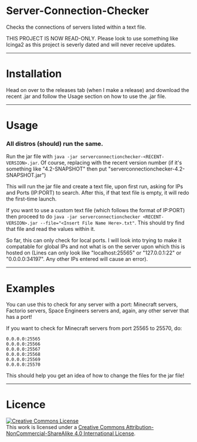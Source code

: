 # Server-Connection-Checker

Checks the connections of servers listed within a text file.

THIS PROJECT IS NOW READ-ONLY. Please look to use something like Icinga2 as this project is severly dated and will never receive updates.

---


# Installation
Head on over to the releases tab (when I make a release) and download the recent .jar and follow the Usage section on how to use the .jar file.


---


# Usage
### All distros (should) run the same.

Run the jar file with ```java -jar serverconnectionchecker-<RECENT-VERSION>.jar```. Of course, replacing <RECENT-VERSION> with the recent version number (if it's something like "4.2-SNAPSHOT" then put "serverconnectionchecker-4.2-SNAPSHOT.jar")

This will run the jar file and create a text file, upon first run, asking for IPs and Ports (IP:PORT) to search. After this, if that text file is empty, it will redo the first-time launch.

If you want to use a custom text file (which follows the format of IP:PORT) then proceed to do ```java -jar serverconnectionchecker <RECENT-VERSION>.jar --file="<Insert File Name Here>.txt"```. This should try find that file and read the values within it.

So far, this can only check for local ports. I will look into trying to make it compatable for global IPs and not what is on the server upon which this is hosted on (Lines can only look like "localhost:25565" or "127.0.0.1:22" or "0.0.0.0:34197". Any other IPs entered will cause an error).


---

# Examples

You can use this to check for any server with a port: Minecraft servers, Factorio servers, Space Engineers servers and, again, any other server that has a port!

If you want to check for Minecraft servers from port 25565 to 25570, do:
```
0.0.0.0:25565
0.0.0.0:25566
0.0.0.0:25567
0.0.0.0:25568
0.0.0.0:25569
0.0.0.0:25570
```

This should help you get an idea of how to change the files for the jar file!


---


# Licence


<a rel="license" href="http://creativecommons.org/licenses/by-nc-sa/4.0/"><img alt="Creative Commons License" style="border-width:0" src="https://i.creativecommons.org/l/by-nc-sa/4.0/88x31.png" /></a><br />This work is licensed under a <a rel="license" href="http://creativecommons.org/licenses/by-nc-sa/4.0/">Creative Commons Attribution-NonCommercial-ShareAlike 4.0 International License</a>.
